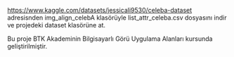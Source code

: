 https://www.kaggle.com/datasets/jessicali9530/celeba-dataset
adresisnden
    img_align_celebA klasörüyle
    list_attr_celeba.csv dosyasını indir ve projedeki dataset klasörüne at.

Bu proje BTK Akademinin Bilgisayarlı Görü Uygulama Alanları kursunda geliştirilmiştir.
